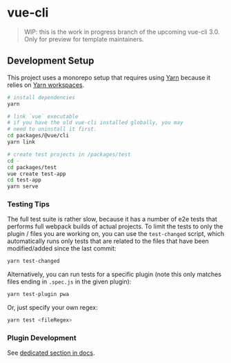 # vue-cli

> WIP: this is the work in progress branch of the upcoming vue-cli 3.0.
> Only for preview for template maintainers.

## Development Setup

This project uses a monorepo setup that requires using [Yarn](https://yarnpkg.com) because it relies on [Yarn workspaces](https://yarnpkg.com/blog/2017/08/02/introducing-workspaces/).

``` sh
# install dependencies
yarn

# link `vue` executable
# if you have the old vue-cli installed globally, you may
# need to uninstall it first.
cd packages/@vue/cli
yarn link

# create test projects in /packages/test
cd -
cd packages/test
vue create test-app
cd test-app
yarn serve
```

### Testing Tips

The full test suite is rather slow, because it has a number of e2e tests that performs full webpack builds of actual projects. To limit the tests to only the plugin / files you are working on, you can use the `test-changed` script, which automatically runs only tests that are related to the files that have been modified/added since the last commit:

``` sh
yarn test-changed
```

Alternatively, you can run tests for a specific plugin (note this only matches files ending in `.spec.js` in the given plugin):

``` sh
yarn test-plugin pwa
```

Or, just specify your own regex:

``` sh
yarn test <fileRegex>
```

### Plugin Development

See [dedicated section in docs](https://github.com/vuejs/vue-cli/tree/next/docs/Plugin.md).

